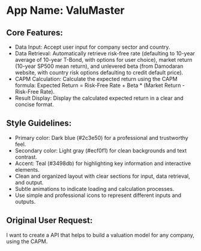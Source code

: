 # **App Name**: ValuMaster

## Core Features:

- Data Input: Accept user input for company sector and country.
- Data Retrieval: Automatically retrieve risk-free rate (defaulting to 10-year average of 10-year T-Bond, with options for user choice), market return (10-year SP500 mean return), and unlevered beta (from Damodaran website, with country risk options defaulting to credit default price).
- CAPM Calculation: Calculate the expected return using the CAPM formula: Expected Return = Risk-Free Rate + Beta * (Market Return - Risk-Free Rate).
- Result Display: Display the calculated expected return in a clear and concise format.

## Style Guidelines:

- Primary color: Dark blue (#2c3e50) for a professional and trustworthy feel.
- Secondary color: Light gray (#ecf0f1) for clean backgrounds and text contrast.
- Accent: Teal (#3498db) for highlighting key information and interactive elements.
- Clean and organized layout with clear sections for input, data retrieval, and output.
- Subtle animations to indicate loading and calculation processes.
- Use simple and professional icons to represent different inputs and outputs.

## Original User Request:
I want to create a API that helps to build a valuation model for any company, using the CAPM.
  